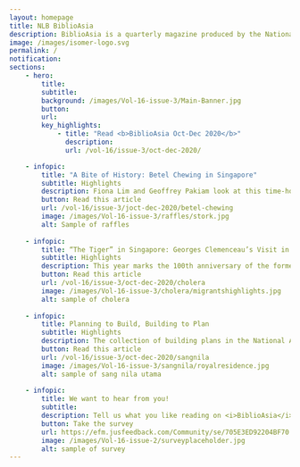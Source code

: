 ```yaml
---
layout: homepage
title: NLB BiblioAsia
description: BiblioAsia is a quarterly magazine produced by the National Library of Singapore
image: /images/isomer-logo.svg
permalink: /
notification: 
sections:
    - hero:
        title: 
        subtitle:
        background: /images/Vol-16-issue-3/Main-Banner.jpg
        button:
        url:
        key_highlights:
            - title: "Read <b>BiblioAsia Oct-Dec 2020</b>"
              description:
              url: /vol-16/issue-3/oct-dec-2020/

    - infopic:
        title: "A Bite of History: Betel Chewing in Singapore"
        subtitle: Highlights
        description: Fiona Lim and Geoffrey Pakiam look at this time-honoured tradition – once a mainstay in Malay, Indian and Peranakan homes – that has since fallen out of fashion.
        button: Read this article
        url: /vol-16/issue-3/joct-dec-2020/betel-chewing
        image: /images/Vol-16-issue-3/raffles/stork.jpg
        alt: Sample of raffles
        
    - infopic:
        title: “The Tiger” in Singapore: Georges Clemenceau’s Visit in 1920
        subtitle: Highlights
        description: This year marks the 100th anniversary of the former French premier’s visit to Singapore. Lim Tin Seng has the details.
        button: Read this article
        url: /vol-16/issue-3/oct-dec-2020/cholera
        image: /images/Vol-16-issue-3/cholera/migrantshighlights.jpg
        alt: sample of cholera
    
    - infopic:
        title: Planning to Build, Building to Plan
        subtitle: Highlights
        description: The collection of building plans in the National Archives of Singapore is a treasure trove of information about the history of urban Singapore, says Yap Jo Lin.
        button: Read this article
        url: /vol-16/issue-3/oct-dec-2020/sangnila
        image: /images/Vol-16-issue-3/sangnila/royalresidence.jpg
        alt: sample of sang nila utama
        
    - infopic:
        title: We want to hear from you!
        subtitle:
        description: Tell us what you like reading on <i>BiblioAsia</i>. Take part in our readership survey.
        button: Take the survey
        url: https://efm.jusfeedback.com/Community/se/705E3ED92204BF70
        image: /images/Vol-16-issue-2/surveyplaceholder.jpg
        alt: sample of survey
---
```


